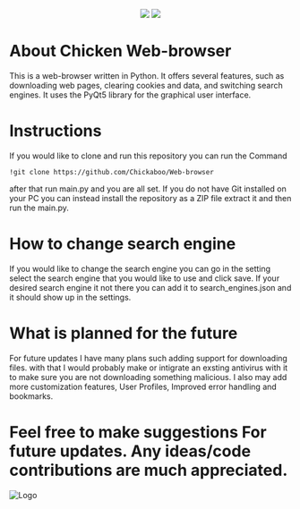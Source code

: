 <p align="center">

  <img src="https://img.shields.io/badge/Python-v3.7%2B-blue">

  <img src="https://komarev.com/ghpvc/?username=Chickaboo&label=Views&color=blue&style=plastic">

</p>

# About Chicken Web-browser

This is a web-browser written in Python. It offers several features, such as downloading web pages, clearing cookies and data, and switching search engines. It uses the PyQt5 library for the graphical user interface.

# Instructions

If you would like to clone and run this repository you can run the Command 

```
!git clone https://github.com/Chickaboo/Web-browser
```

after that run main.py and you are all set.
If you do not have Git installed on your PC you can instead install the repository as a ZIP file extract it and then run the main.py.

# How to change search engine

If you would like to change the search engine you can go in the setting select the search engine that you would like to use and click save. If your desired search engine it not there you can add it to search_engines.json and it should show up in the settings.

# What is planned for the future

For future updates I have many plans such adding support for downloading files. with that I would probably make or intigrate an exsting antivirus with it to make sure you are not downloading something malicious. I also may add more customization features, User Profiles, Improved error handling and bookmarks.

# Feel free to make suggestions For future updates. Any ideas/code contributions are much appreciated. 

![Logo](https://github.com/Chickaboo/Web-browser/assets/131608268/92fee69a-fbec-4a97-8bb7-7db6b1f2c75d)
